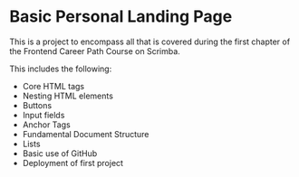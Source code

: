 
<h1> Basic Personal Landing Page</h1>

This is a project to encompass all that is covered during the first chapter of the Frontend Career Path Course on Scrimba.

This includes the following:
- Core HTML tags
- Nesting HTML elements
- Buttons
- Input fields
- Anchor Tags
- Fundamental Document Structure
- Lists
- Basic use of GitHub
- Deployment of first project
